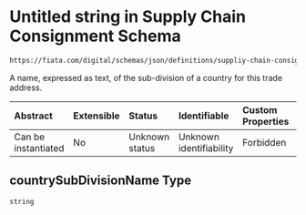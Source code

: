 # Untitled string in Supply Chain Consignment Schema

```txt
https://fiata.com/digital/schemas/json/definitions/suppliy-chain-consignment.schema.json#/$defs/tradeAddress/properties/countrySubDivisionName
```

A name, expressed as text, of the sub-division of a country for this trade address.

| Abstract            | Extensible | Status         | Identifiable            | Custom Properties | Additional Properties | Access Restrictions | Defined In                                                                                                                      |
| :------------------ | :--------- | :------------- | :---------------------- | :---------------- | :-------------------- | :------------------ | :------------------------------------------------------------------------------------------------------------------------------ |
| Can be instantiated | No         | Unknown status | Unknown identifiability | Forbidden         | Allowed               | none                | [supply-chain-consignment.schema.json*](../tooling/out/definitions/supply-chain-consignment.schema.json "open original schema") |

## countrySubDivisionName Type

`string`
